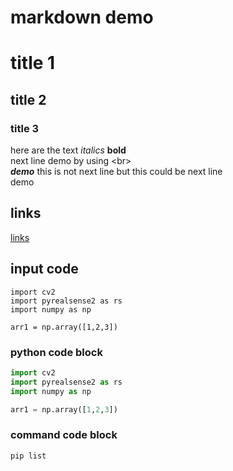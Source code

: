 # markdown demo
# title 1
## title 2
### title 3

here are the text *italics* **bold** 
<br> 
next line demo by using \<br>
<br> 
***demo***
this is not next line
but this could be next line <br>
demo

## links 
[links](https://www.baidu.com/)

## input code

```
import cv2
import pyrealsense2 as rs
import numpy as np

arr1 = np.array([1,2,3])
```

### python code block
```python
import cv2
import pyrealsense2 as rs
import numpy as np

arr1 = np.array([1,2,3])
```
### command code block
```command
pip list
```
